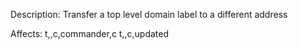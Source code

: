 Description: Transfer a top level domain label to a different address

Affects:
t,<DOMAINID>,c,commander,c
t,<DOMAINID>,c,updated